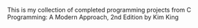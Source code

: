 This is my collection of completed programming projects from C Programming: A Modern Approach, 2nd Edition by Kim King
